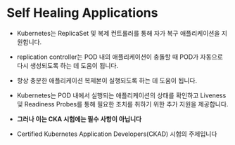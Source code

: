 # Self Healing Applications

* Kubernetes는 ReplicaSet 및 복제 컨트롤러를 통해 자가 복구 애플리케이션을 지원합니다.
* replication controller는 POD 내의 애플리케이션이 충돌할 때 POD가 자동으로 다시 생성되도록 하는 데 도움이 됩니다.
* 항상 충분한 애플리케이션 복제본이 실행되도록 하는 데 도움이 됩니다.
* Kubernetes는 POD 내에서 실행되는 애플리케이션의 상태를 확인하고 Liveness 및 Readiness Probes를 통해 필요한 조치를 취하기 위한 추가 지원을 제공합니다.

* **그러나 이는 CKA 시험에는 필수 사항이 아닙니다**
* Certified Kubernetes Application Developers(CKAD) 시험의 주제입니다

